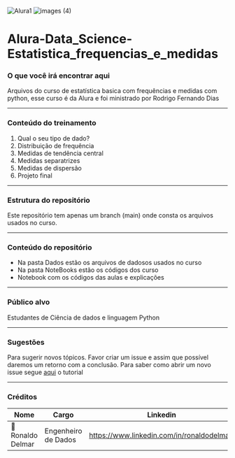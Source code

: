 ![Alura1](https://user-images.githubusercontent.com/62447846/224147368-4560a63e-f7cb-425a-94e7-31f299af017b.jpg)
![images (4)](https://user-images.githubusercontent.com/62447846/225162950-3ee33146-9232-48bd-acc8-049eb5ae566c.png)

# Alura-Data_Science-Estatistica_frequencias_e_medidas

### O que você irá encontrar aqui
Arquivos do curso de estatística basica com frequências e medidas com python, esse curso é da Alura e foi ministrado por Rodrigo Fernando Dias

---

### Conteúdo do treinamento 

01. Qual o seu tipo de dado?
02. Distribuição de frequência
03. Medidas de tendência central
04. Medidas separatrizes
05. Medidas de dispersão
06. Projeto final
---

### Estrutura do repositório
Este repositório tem apenas um branch (main) onde consta os arquivos usados no curso.

---

### Conteúdo do repositório
- Na pasta Dados estão os arquivos de dadosos usados no curso
- Na pasta NoteBooks estão os códigos dos curso
- Notebook com os códigos das aulas e explicações

---

### Público alvo
Estudantes de Ciência de dados e linguagem Python

---

### Sugestões
Para sugerir novos tópicos. Favor criar um issue e assim que possível daremos um retorno com a conclusão. 
Para saber como abrir um novo issue segue [aqui](https://docs.github.com/pt/github-ae@latest/issues/tracking-your-work-with-issues/creating-an-issue) o tutorial

---

### Créditos
| Nome               | Cargo         | Linkedin                                             |
| -------------------|---------------|------------------------------------------------------|
|🥇 Ronaldo Delmar   |  Engenheiro de Dados  | https://www.linkedin.com/in/ronaldodelmar/  |

